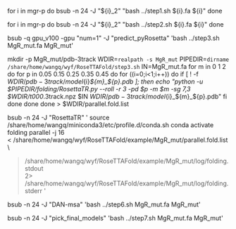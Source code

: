 for i in mgr-p
do
bsub -n 24 -J "${i}_2" "bash ../step1.sh ${i}.fa ${i}"
done

for i in mgr-p
do
bsub -n 24 -J "${i}_2" "bash ../step2.sh ${i}.fa ${i}"
done

bsub -q gpu_v100 -gpu "num=1" -J "predict_pyRosetta" 'bash ../step3.sh MgR_mut.fa MgR_mut'

mkdir -p MgR_mut/pdb-3track WDIR=`realpath -s MgR_mut`
PIPEDIR=`dirname /share/home/wangq/wyf/RoseTTAFold/step3.sh`
IN=MgR_mut.fa
for m in 0 1 2
do
for p in 0.05 0.15 0.25 0.35 0.45
do
for ((i=0;i<1;i++))
do
if [ ! -f $WDIR/pdb-3track/model${i}_${m}_${p}.pdb ]; then
echo "python -u $PIPEDIR/folding/RosettaTR.py --roll -r 3 -pd $p -m $m -sg 7,3 $WDIR/t000_.3track.npz $IN $WDIR/pdb-3track/model${i}_${m}_${p}.pdb"
fi
done
done
done > $WDIR/parallel.fold.list

bsub -n 24 -J "RosettaTR" '
source /share/home/wangq/miniconda3/etc/profile.d/conda.sh
conda activate folding
parallel -j 16 \
< /share/home/wangq/wyf/RoseTTAFold/example/MgR_mut/parallel.fold.list \
> /share/home/wangq/wyf/RoseTTAFold/example/MgR_mut/log/folding.stdout \
2> /share/home/wangq/wyf/RoseTTAFold/example/MgR_mut/log/folding.stderr
'

bsub -n 24 -J "DAN-msa" 'bash ../step6.sh MgR_mut.fa MgR_mut'

bsub -n 24 -J "pick_final_models" 'bash ../step7.sh MgR_mut.fa MgR_mut'